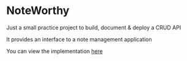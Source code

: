 # NoteWorthy

Just a small practice project to build, document & deploy a CRUD API

It provides an interface to a note management application

You can view the implementation [here](https://flushthemoney.com/api-docs)
